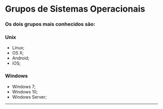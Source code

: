 # Grupos de Sistemas Operacionais

### Os dois grupos mais conhecidos são:

### Unix

- Linux;
- OS X;
- Android;
- iOS;

### Windows

- Windows 7;
- Windows 10;
- Windows Server;

---